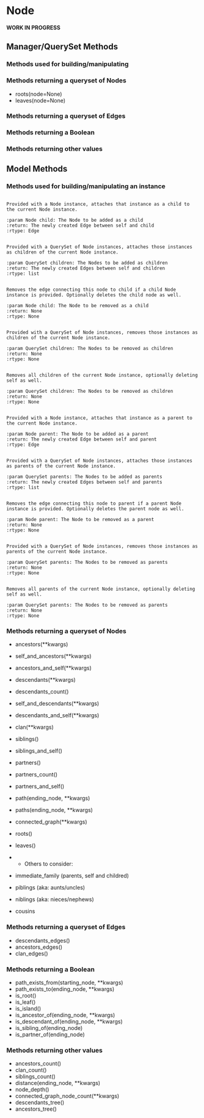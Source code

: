 # Node

**WORK IN PROGRESS**

## Manager/QuerySet Methods

### Methods used for building/manipulating

### Methods returning a queryset of Nodes

- roots(node=None)
- leaves(node=None)

### Methods returning a queryset of Edges

### Methods returning a Boolean

### Methods returning other values



## Model Methods

### Methods used for building/manipulating an instance

```{py:function} add_child(child, **kwargs)

Provided with a Node instance, attaches that instance as a child to the current Node instance.

:param Node child: The Node to be added as a child
:return: The newly created Edge between self and child
:rtype: Edge
```

```{py:function} add_children(children, **kwargs)

Provided with a QuerySet of Node instances, attaches those instances as children of the current Node instance.

:param QuerySet children: The Nodes to be added as children
:return: The newly created Edges between self and children
:rtype: list
```

```{py:function} remove_child(child, delete_node=False)

Removes the edge connecting this node to child if a child Node instance is provided. Optionally deletes the child node as well.

:param Node child: The Node to be removed as a child
:return: None
:rtype: None
```

```{py:function} remove_children(children, **kwargs)

Provided with a QuerySet of Node instances, removes those instances as children of the current Node instance.

:param QuerySet children: The Nodes to be removed as children
:return: None
:rtype: None
```

```{py:function} remove_all_children(delete_node=False)

Removes all children of the current Node instance, optionally deleting self as well.

:param QuerySet children: The Nodes to be removed as children
:return: None
:rtype: None
```

```{py:function} add_parent(parent, **kwargs)

Provided with a Node instance, attaches that instance as a parent to the current Node instance.

:param Node parent: The Node to be added as a parent
:return: The newly created Edge between self and parent
:rtype: Edge
```

```{py:function} add_parents(parents, **kwargs)

Provided with a QuerySet of Node instances, attaches those instances as parents of the current Node instance.

:param QuerySet parents: The Nodes to be added as parents
:return: The newly created Edges between self and parents
:rtype: list
```

```{py:function} remove_parent(parent, delete_node=False)

Removes the edge connecting this node to parent if a parent Node instance is provided. Optionally deletes the parent node as well.

:param Node parent: The Node to be removed as a parent
:return: None
:rtype: None
```

```{py:function} remove_parents(parents, **kwargs)

Provided with a QuerySet of Node instances, removes those instances as parents of the current Node instance.

:param QuerySet parents: The Nodes to be removed as parents
:return: None
:rtype: None
```

```{py:function} remove_all_parents(delete_node=False)

Removes all parents of the current Node instance, optionally deleting self as well.

:param QuerySet parents: The Nodes to be removed as parents
:return: None
:rtype: None
```

### Methods returning a queryset of Nodes

- ancestors(**kwargs)
- self_and_ancestors(**kwargs)
- ancestors_and_self(**kwargs)
- descendants(**kwargs)
- descendants_count()
- self_and_descendants(**kwargs)
- descendants_and_self(**kwargs)
- clan(**kwargs)
- siblings()
- siblings_and_self()
- partners()
- partners_count()
- partners_and_self()
- path(ending_node, **kwargs)
- paths(ending_node, **kwargs)
- connected_graph(**kwargs)
- roots()
- leaves()

- * Others to consider:
- immediate_family (parents, self and childred)
- piblings (aka: aunts/uncles)
- niblings (aka: nieces/nephews)
- cousins

### Methods returning a queryset of Edges

- descendants_edges()
- ancestors_edges()
- clan_edges()

### Methods returning a Boolean

- path_exists_from(starting_node, **kwargs)
- path_exists_to(ending_node, **kwargs)
- is_root()
- is_leaf()
- is_island()
- is_ancestor_of(ending_node, **kwargs)
- is_descendant_of(ending_node, **kwargs)
- is_sibling_of(ending_node)
- is_partner_of(ending_node)

### Methods returning other values

- ancestors_count()
- clan_count()
- siblings_count()
- distance(ending_node, **kwargs)
- node_depth()
- connected_graph_node_count(**kwargs)
- descendants_tree()
- ancestors_tree()


